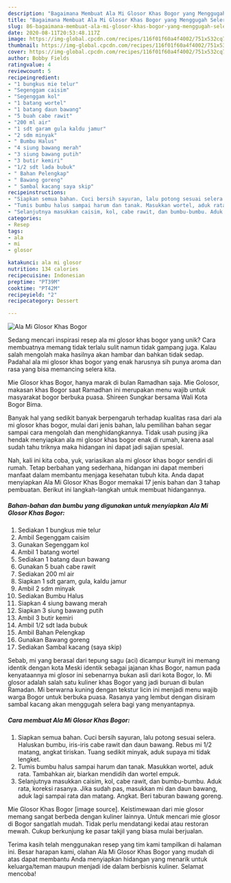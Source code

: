```yaml
---
description: "Bagaimana Membuat Ala Mi Glosor Khas Bogor yang Menggugah Selera"
title: "Bagaimana Membuat Ala Mi Glosor Khas Bogor yang Menggugah Selera"
slug: 86-bagaimana-membuat-ala-mi-glosor-khas-bogor-yang-menggugah-selera
date: 2020-08-11T20:53:48.117Z
image: https://img-global.cpcdn.com/recipes/116f01f60a4f4002/751x532cq70/ala-mi-glosor-khas-bogor-foto-resep-utama.jpg
thumbnail: https://img-global.cpcdn.com/recipes/116f01f60a4f4002/751x532cq70/ala-mi-glosor-khas-bogor-foto-resep-utama.jpg
cover: https://img-global.cpcdn.com/recipes/116f01f60a4f4002/751x532cq70/ala-mi-glosor-khas-bogor-foto-resep-utama.jpg
author: Bobby Fields
ratingvalue: 4
reviewcount: 5
recipeingredient:
- "1 bungkus mie telur"
- "Segenggam caisim"
- "Segenggam kol"
- "1 batang wortel"
- "1 batang daun bawang"
- "5 buah cabe rawit"
- "200 ml air"
- "1 sdt garam gula kaldu jamur"
- "2 sdm minyak"
- " Bumbu Halus"
- "4 siung bawang merah"
- "3 siung bawang putih"
- "3 butir kemiri"
- "1/2 sdt lada bubuk"
- " Bahan Pelengkap"
- " Bawang goreng"
- " Sambal kacang saya skip"
recipeinstructions:
- "Siapkan semua bahan. Cuci bersih sayuran, lalu potong sesuai selera. Haluskan bumbu, iris-iris cabe rawit dan daun bawang. Rebus mi 1/2 matang, angkat tiriskan. Tuang sedikit minyak, aduk supaya mi tidak lengket."
- "Tumis bumbu halus sampai harum dan tanak. Masukkan wortel, aduk rata. Tambahkan air, biarkan mendidih dan wortel empuk."
- "Selanjutnya masukkan caisim, kol, cabe rawit, dan bumbu-bumbu. Aduk rata, koreksi rasanya. Jika sudah pas, masukkan mi dan daun bawang, aduk lagi sampai rata dan matang. Angkat. Beri taburan bawang goreng."
categories:
- Resep
tags:
- ala
- mi
- glosor

katakunci: ala mi glosor 
nutrition: 134 calories
recipecuisine: Indonesian
preptime: "PT39M"
cooktime: "PT42M"
recipeyield: "2"
recipecategory: Dessert

---
```



![Ala Mi Glosor Khas Bogor](https://img-global.cpcdn.com/recipes/116f01f60a4f4002/751x532cq70/ala-mi-glosor-khas-bogor-foto-resep-utama.jpg)

Sedang mencari inspirasi resep ala mi glosor khas bogor yang unik? Cara membuatnya memang tidak terlalu sulit namun tidak gampang juga. Kalau salah mengolah maka hasilnya akan hambar dan bahkan tidak sedap. Padahal ala mi glosor khas bogor yang enak harusnya sih punya aroma dan rasa yang bisa memancing selera kita.

Mie Glosor khas Bogor, hanya marak di bulan Ramadhan saja. Mie Golosor, makasan khas Bogor saat Ramadhan ini merupakan menu wajib untuk masyarakat bogor berbuka puasa. Shireen Sungkar bersama Wali Kota Bogor Bima.

Banyak hal yang sedikit banyak berpengaruh terhadap kualitas rasa dari ala mi glosor khas bogor, mulai dari jenis bahan, lalu pemilihan bahan segar sampai cara mengolah dan menghidangkannya. Tidak usah pusing jika hendak menyiapkan ala mi glosor khas bogor enak di rumah, karena asal sudah tahu triknya maka hidangan ini dapat jadi sajian spesial.


Nah, kali ini kita coba, yuk, variasikan ala mi glosor khas bogor sendiri di rumah. Tetap berbahan yang sederhana, hidangan ini dapat memberi manfaat dalam membantu menjaga kesehatan tubuh kita. Anda dapat menyiapkan Ala Mi Glosor Khas Bogor memakai 17 jenis bahan dan 3 tahap pembuatan. Berikut ini langkah-langkah untuk membuat hidangannya.

<!--inarticleads1-->

##### Bahan-bahan dan bumbu yang digunakan untuk menyiapkan Ala Mi Glosor Khas Bogor:

1. Sediakan 1 bungkus mie telur
1. Ambil Segenggam caisim
1. Gunakan Segenggam kol
1. Ambil 1 batang wortel
1. Sediakan 1 batang daun bawang
1. Gunakan 5 buah cabe rawit
1. Sediakan 200 ml air
1. Siapkan 1 sdt garam, gula, kaldu jamur
1. Ambil 2 sdm minyak
1. Sediakan  Bumbu Halus
1. Siapkan 4 siung bawang merah
1. Siapkan 3 siung bawang putih
1. Ambil 3 butir kemiri
1. Ambil 1/2 sdt lada bubuk
1. Ambil  Bahan Pelengkap
1. Gunakan  Bawang goreng
1. Sediakan  Sambal kacang (saya skip)


Sebab, mi yang berasal dari tepung sagu (aci) dicampur kunyit ini memang identik dengan kota Meski identik sebagai jajanan khas Bogor, namun pada kenyataannya mi glosor ini sebenarnya bukan asli dari kota Bogor, lo. Mi glosor adalah salah satu kuliner khas Bogor yang jadi buruan di bulan Ramadan. Mi berwarna kuning dengan tekstur licin ini menjadi menu wajib warga Bogor untuk berbuka puasa. Rasanya yang lembut dengan disiram sambal kacang akan menggugah selera bagi yang menyantapnya. 

<!--inarticleads2-->

##### Cara membuat Ala Mi Glosor Khas Bogor:

1. Siapkan semua bahan. Cuci bersih sayuran, lalu potong sesuai selera. Haluskan bumbu, iris-iris cabe rawit dan daun bawang. Rebus mi 1/2 matang, angkat tiriskan. Tuang sedikit minyak, aduk supaya mi tidak lengket.
1. Tumis bumbu halus sampai harum dan tanak. Masukkan wortel, aduk rata. Tambahkan air, biarkan mendidih dan wortel empuk.
1. Selanjutnya masukkan caisim, kol, cabe rawit, dan bumbu-bumbu. Aduk rata, koreksi rasanya. Jika sudah pas, masukkan mi dan daun bawang, aduk lagi sampai rata dan matang. Angkat. Beri taburan bawang goreng.


Mie Glosor Khas Bogor [image source]. Keistimewaan dari mie glosor memang sangat berbeda dengan kuliner lainnya. Untuk mencari mie glosor di Bogor sangatlah mudah. Tidak perlu mendatangi kedai atau restoran mewah. Cukup berkunjung ke pasar takjil yang biasa mulai berjualan. 

Terima kasih telah menggunakan resep yang tim kami tampilkan di halaman ini. Besar harapan kami, olahan Ala Mi Glosor Khas Bogor yang mudah di atas dapat membantu Anda menyiapkan hidangan yang menarik untuk keluarga/teman maupun menjadi ide dalam berbisnis kuliner. Selamat mencoba!
